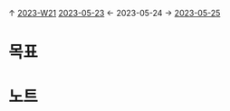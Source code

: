 
↑ [2023-W21](2023-W21.md)
[2023-05-23](2023-05-23.md) ← 2023-05-24 → [2023-05-25](2023-05-25.md)


# 목표



# 노트




